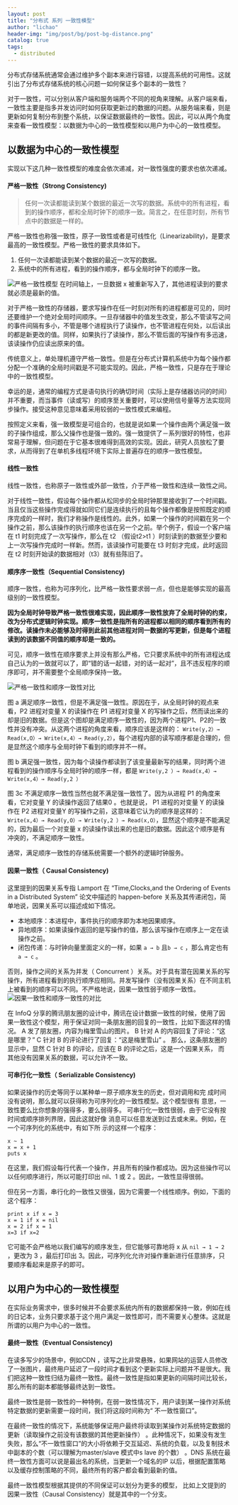 ```yaml
---
layout: post
title: "分布式 系列 一致性模型"
author: "lichao"
header-img: "img/post/bg/post-bg-distance.png"
catalog: true
tags:
  - distributed
---
```


分布式存储系统通常会通过维护多个副本来进行容错，以提高系统的可用性。这就引出了分布式存储系统的核心问题一如何保证多个副本的一致性？

对于一致性，可以分别从客户端和服务端两个不同的视角来理解。从客户端来看，一致性主要是指多并发访问时如何获取更新过的数据的问题。从服务端来看，则是更新如何复制分布到整个系统，以保证数据最终的一致性。因此，可以从两个角度来查看一致性模型：以数据为中心的一致性模型和以用户为中心的一致性模型。

## 以数据为中心的一致性模型
实现以下这几种一致性模型的难度会依次递减，对一致性强度的要求也依次递减。
#### 严格一致性（Strong Consistency)
> 任何一次读都能读到某个数据的最近一次写的数据。系统中的所有进程，看到的操作顺序，都和全局时钟下的顺序一致。简言之，在任意时刻，所有节点中的数据是一样的。

严格一致性也称强一致性，原子一致性或者是可线性化（Linearizability)，是要求最高的一致性模型。严格一致性的要求具体如下。
1. 任何一次读都能读到某个数据的最近一次写的数据。
2. 系统中的所有进程，看到的操作顺序，都与全局时钟下的顺序一致。

![严格一致性模型](/img/distributed/严格一致性模型.png)
在时间轴上，一旦数据 x 被重新写入了，其他进程读到的要求就必须是最新的值。

对于严格一致性的存储器，要求写操作在任一时刻对所有的进程都是可见的，同时还要维护一个绝对全局时间顺序。一旦存储器中的值发生改变，那么不管读写之间的事件间隔有多小，不管是哪个进程执行了读操作，也不管进程在何处，以后读出的都是新更改的值。同样，如果执行了读操作，那么不管后面的写操作有多迅速，该读操作仍应读出原来的值。

传统意义上，单处理机遵守严格一致性。但是在分布式计算机系统中为每个操作都分配一个准确的全局时间戳是不可能实现的。因此，严格一致性，只是存在于理论中的一致性模型。

幸运的是，通常的编程方式是语句执行的确切时间（实际上是存储器访问的时间）并不重要，而当事件（读或写）的顺序至关重要时，可以使用信号量等方法实现同步操作。接受这种意见意味着采用较弱的一致性模式来编程。

按照定义来看，强一致模型是可组合的，也就是说如果一个操作由两个满足强一致的子操作组成，那么父操作也是强一致的。强一致提供了－系列很好的特性，也非常易于理解，但问题在于它基本很难得到高效的实现。因此，研究人员放松了要求，从而得到了在单机多线程环境下实际上普遍存在的顺序一致性模型。

#### 线性一致性
线性一致性，也称原子一致性或外部一致性，介于严格一致性和连续一致性之间。

对于线性一致性，假设每个操作都从松同步的全局时钟那里接收到了一个时间戳。当且仅当这些操作完成得就如同它们是连续执行的且每个操作都像是按照既定的顺序完成的一样时，我们才称操作是线性的。此外，如果一个操作的时间戳在另一个操作之前，那么该操作的执行顺序也该在另一个之前。举个例子，假设一个客户端在 t1 时刻完成了一次写操作，那么在 t2 （假设t2>t1 ）时刻读到的数据至少要和上一次写操作完成时一样新。然而，该读操作可能要在 t3 时刻才完成，此时返回在 t2 时刻开始读的数据相对（t3）就有些陈旧了。

#### 顺序序一致性（Sequential Consistency)
顺序一致性，也称为可序列化，比严格一致性要求弱一点，但也是能够实现的最高级别的一致性模型。

**因为全局时钟导致严格一致性很难实现，因此顺序一致性放弃了全局时钟的约束，改为分布式逻辑时钟实现。顺序一致性是指所有的进程都以相同的顺序看到所有的修改。读操作未必能够及时得到此前其他进程对同一数据的写更新，但是每个进程读到的该数据不同值的顺序却是一致的。**

可见，顺序一致性在顺序要求上并没有那么严格，它只要求系统中的所有进程达成自己认为的一致就可以了，即“错的话一起错，对的话一起对”，且不违反程序的顺序即可，并不需要整个全局顺序保持一致。

![严格一致性和顺序一致性对比](/img/distributed/严格一致性和顺序一致性对比.png)

图 a 满足顺序一致性，但是不满足强一致性。原因在于，从全局时钟的观点来看，P2 进程对变量 X 的读操作在 P1 进程对变量 X 的写操作之后，然而读出来的却是旧的数据。但是这个图却是满足顺序一致性的，因为两个进程P1、P2的一致性并没有冲突。从这两个进程的角度来看，顺序应该是这样的： ```Write(y,2）→ Read(x,O）→ Write(x,4）→ Read(y,2）```，每个进程内部的读写顺序都是合理的，但是显然这个顺序与全局时钟下看到的顺序并不一样。

图 b 满足强一致性，因为每个读操作都读到了该变量最新写的结果，同时两个进程看到的操作顺序与全局时钟的顺序一样，都是 ```Write(y,2 ）→ Read(x,4）→ Write(x,4）→ Read(y,2 ）```

图 3c 不满足顺序一致性当然也就不满足强一致性了。因为从进程 P1 的角度来看，它对变量 Y 的读操作返回了结果0 。也就是说， P1 进程的对变量 Y 的读操作在 P2 进程对变量Y 的写操作之前，这意味着它认为的顺序是这样的： ```Write(x,4）→ Read(y,O）→ Write(y,2 ）→ Read(x,O）```，显然这个顺序是不能满足的，因为最后一个对变量 x 的读操作读出来的也是旧的数据。因此这个顺序是有冲突的，不满足顺序一致性。

通常，满足顺序一致性的存储系统需要一个额外的逻辑时钟服务。

#### 因果一致性（ Causal Consistency)

这里提到的因果关系专指 Lamport 在 “Time,Clocks,and the Ordering of Events in a Distributed System” 论文中描述的 happen-before 关系及其传递闭包，简单地说，因果关系可以描述成如下情况。
* 本地顺序：本进程中，事件执行的顺序即为本地因果顺序。
* 异地顺序：如果读操作返回的是写操作的值，那么该写操作在顺序上一定在读操作之前。
* 闭包传递：与时钟向量里面定义的一样，如果 ```a → b``` 且```b → c``` ，那么肯定也有```a → c``` 。

否则，操作之间的关系为并发（ Concurrent ）关系。对于具有潜在因果关系的写操作，所有进程看到的执行顺序应相同。并发写操作（没有因果关系）在不同主机上被看到的顺序可以不同。不严格地说，因果一致性弱于顺序一致性。
![因果一致性和顺序一致性的对比](/img/distributed/因果一致性和顺序一致性的对比.png)

在 InfoQ 分享的腾讯朋友圈的设计中，腾讯在设计数据一致性的时候，使用了因果一致性这个模型，用于保证对同一条朋友圈的回复的一致性，比如下面这样的情况。
A 发了朋友圈，内容为梅里雪山的图片。
B 针对 A 的内容回复了评论：“这是哪里？”
C 针对 B 的评论进行了回复：“这是梅里雪山” 。
那么，这条朋友圈的显示中，显然 C 针对 B 的评论，应该在 B 的评论之后，这是一个因果关系， 而其他没有因果关系的数据，可以允许不一致。

#### 可串行化一致性（ Serializable Consistency)
如果说操作的历史等同于以某种单一原子顺序发生的历史，但对调用和完
成时间没有说明，那么就可以获得称为可序列化的一致性模型。这个模型很有
意思，一致性要么比你想象的强得多，要么弱得多。
可串行化一致性很弱，由于它没有按时间或顺序排列界限，因此这就好像
消息可以任意发送到过去或未来。例如，在一个可序列化的系统中，有如下所
示的这样一个程序：
```
x ~ 1
x = x + 1
puts x
```
在这里，我们假设每行代表一个操作，并且所有的操作都成功。因为这些操作可以以任何顺序进行，所以可能打印出 nil、1 或 2 。因此，一致性显得很弱。

但在另一方面，串行化的一致性又很强，因为它需要一个线性顺序。例如，下面的这个程序：
```
print x if x = 3
x = 1 if x = nil
x = 2 if x = 1
x=3 if x=2
```
它可能不会严格地以我们编写的顺序发生，但它能够可靠地将 x 从 ```nil → 1 → 2``` ，更改为 3 ，最后打印出 3。因此，可序列化允许对操作重新进行任意排序，只要顺序看起来是原子的即可。

## 以用户为中心的一致性模型
在实际业务需求中，很多时候并不会要求系统内所有的数据都保持一致，例如在线的日记本，业务只要求基于这个用户满足一致性即可，而不需要关心整体。这就是所谓的以用户为中心的一致性。
#### 最终一致性（Eventual Consistency)
在读多写少的场景中，例如CDN ，读写之比非常悬殊，如果网站的运营人员修改了一张图片，最终用户延迟了一段时间才看到这个更新实际上问题并不是很大。我们把这种一致性归结为最终一致性。最终一致性是指如果更新的间隔时间比较长，那么所有的副本都能够最终达到一致性。

最终一致性是弱一致性的一种特例，在弱一致性情况下，用户读到某一操作对系统特定数据的更新需要一段时间，我们将这段时间称为“ 不一致性窗口”。

在最终一致性的情况下，系统能够保证用户最终将读取到某操作对系统特定数据的更新（读取操作之前没有该数据的其他更新操作） 。此种情况下，如果没有发生失败，那么“不一致性窗口”的大小将依赖于交互延迟、系统的负载，以及复制技术中副本的个数（可以理解为master/slave 模式中s lave 的个数） 。DNS 系统在最终一致性方面可以说是最出名的系统，当更新一个域名的IP 以后，根据配置策略以及缓存控制策略的不同，最终所有的客户都会看到最新的值。

最终一致性模型根据其提供的不同保证可以划分为更多的模型， 比如上文提到的因果一致性（Causal Consistency）就是其中的一个分支。